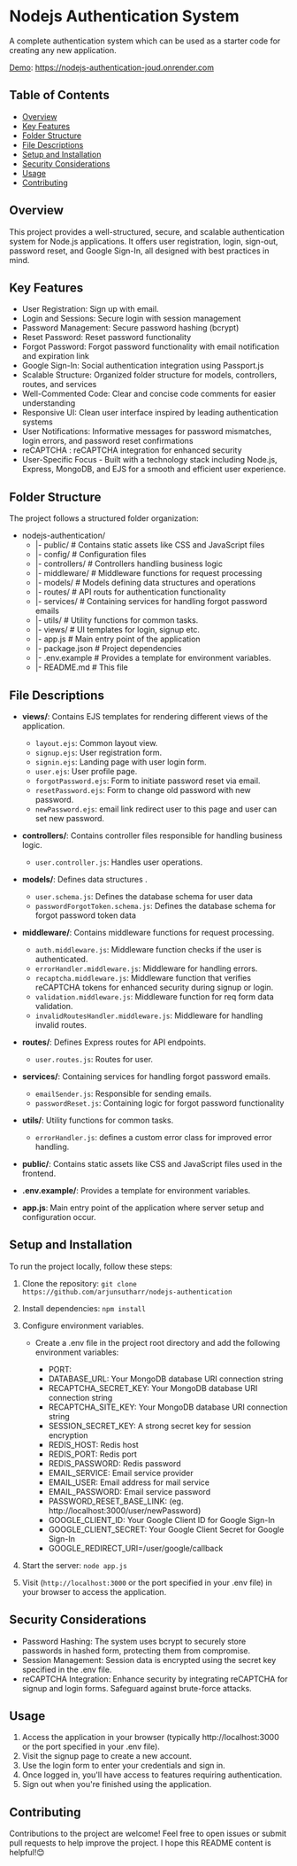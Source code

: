 # Nodejs Authentication System

A complete authentication system which can be used as a starter code for creating any new application.

[Demo](https://nodejs-authentication-joud.onrender.com): https://nodejs-authentication-joud.onrender.com

## Table of Contents

- [Overview](#overview)
- [Key Features](#Key-Features)
- [Folder Structure](#folder-structure)
- [File Descriptions](#file-descriptions)
- [Setup and Installation](#setup-and-installation)
- [Security Considerations](#Security-Considerations)
- [Usage](#usage)
- [Contributing](#contributing)

## Overview

This project provides a well-structured, secure, and scalable authentication system for Node.js applications. It offers user registration, login, sign-out, password reset, and Google Sign-In, all designed with best practices in mind.

## Key Features

- User Registration: Sign up with email.
- Login and Sessions: Secure login with session management
- Password Management: Secure password hashing (bcrypt)
- Reset Password: Reset password functionality
- Forgot Password: Forgot password functionality with email notification and expiration link
- Google Sign-In: Social authentication integration using Passport.js
- Scalable Structure: Organized folder structure for models, controllers, routes, and services
- Well-Commented Code: Clear and concise code comments for easier understanding
- Responsive UI: Clean user interface inspired by leading authentication systems
- User Notifications: Informative messages for password mismatches, login errors, and password reset confirmations
- reCAPTCHA : reCAPTCHA integration for enhanced security
- User-Specific Focus - Built with a technology stack including Node.js, Express, MongoDB, and EJS for a smooth and efficient user experience.

## Folder Structure

The project follows a structured folder organization:

- nodejs-authentication/
  - |- public/ # Contains static assets like CSS and JavaScript files
  - |- config/ # Configuration files
  - |- controllers/ # Controllers handling business logic
  - |- middleware/ # Middleware functions for request processing
  - |- models/ # Models defining data structures and operations
  - |- routes/ # API routs for authentication functionality
  - |- services/ # Containing services for handling forgot password emails
  - |- utils/ # Utility functions for common tasks.
  - |- views/ # UI templates for login, signup etc.
  - |- app.js # Main entry point of the application
  - |- package.json # Project dependencies
  - |- .env.example # Provides a template for environment variables.
  - |- README.md # This file

## File Descriptions

- **views/**: Contains EJS templates for rendering different views of the application.

  - `layout.ejs`: Common layout view.
  - `signup.ejs`: User registration form.
  - `signin.ejs`: Landing page with user login form.
  - `user.ejs`: User profile page.
  - `forgotPassword.ejs`: Form to initiate password reset via email.
  - `resetPassword.ejs`: Form to change old password with new password.
  - `newPassword.ejs`: email link redirect user to this page and user can set new password.

- **controllers/**: Contains controller files responsible for handling business logic.

  - `user.controller.js`: Handles user operations.

- **models/**: Defines data structures .

  - `user.schema.js`: Defines the database schema for user data
  - `passwordForgotToken.schema.js`: Defines the database schema for forgot password token data

- **middleware/**: Contains middleware functions for request processing.

  - `auth.middleware.js`: Middleware function checks if the user is authenticated.
  - `errorHandler.middleware.js`: Middleware for handling errors.
  - `recaptcha.middleware.js`: Middleware function that verifies reCAPTCHA tokens for enhanced security during signup or login.
  - `validation.middleware.js`: Middleware function for req form data validation.
  - `invalidRoutesHandler.middleware.js`: Middleware for handling invalid routes.

- **routes/**: Defines Express routes for API endpoints.

  - `user.routes.js`: Routes for user.

- **services/**: Containing services for handling forgot password emails.

  - `emailSender.js`: Responsible for sending emails.
  - `passwordReset.js`: Containing logic for forgot password functionality

- **utils/**: Utility functions for common tasks.

  - `errorHandler.js`: defines a custom error class for improved error handling.

- **public/**: Contains static assets like CSS and JavaScript files used in the frontend.

- **.env.example/**: Provides a template for environment variables.

- **app.js**: Main entry point of the application where server setup and configuration occur.

## Setup and Installation

To run the project locally, follow these steps:

1. Clone the repository: `git clone https://github.com/arjunsutharr/nodejs-authentication`
2. Install dependencies: `npm install`
3. Configure environment variables.

   - Create a .env file in the project root directory and add the following environment variables:

     - PORT:
     - DATABASE_URL: Your MongoDB database URI connection string
     - RECAPTCHA_SECRET_KEY: Your MongoDB database URI connection string
     - RECAPTCHA_SITE_KEY: Your MongoDB database URI connection string
     - SESSION_SECRET_KEY: A strong secret key for session encryption
     - REDIS_HOST: Redis host
     - REDIS_PORT: Redis port
     - REDIS_PASSWORD: Redis password
     - EMAIL_SERVICE: Email service provider
     - EMAIL_USER: Email address for mail service
     - EMAIL_PASSWORD: Email service password
     - PASSWORD_RESET_BASE_LINK: (eg. http://localhost:3000/user/newPassword)
     - GOOGLE_CLIENT_ID: Your Google Client ID for Google Sign-In
     - GOOGLE_CLIENT_SECRET: Your Google Client Secret for Google Sign-In
     - GOOGLE_REDIRECT_URI=/user/google/callback

4. Start the server: `node app.js`
5. Visit (`http://localhost:3000` or the port specified in your .env file) in your browser to access the application.

## Security Considerations

- Password Hashing: The system uses bcrypt to securely store passwords in hashed form, protecting them from compromise.
- Session Management: Session data is encrypted using the secret key specified in the .env file.
- reCAPTCHA Integration: Enhance security by integrating reCAPTCHA for signup and login forms. Safeguard against brute-force attacks.

## Usage

1. Access the application in your browser (typically http://localhost:3000 or the port specified in your .env file).
2. Visit the signup page to create a new account.
3. Use the login form to enter your credentials and sign in.
4. Once logged in, you'll have access to features requiring authentication.
5. Sign out when you're finished using the application.

## Contributing

Contributions to the project are welcome! Feel free to open issues or submit pull requests to help improve the project.
I hope this README content is helpful!😊
